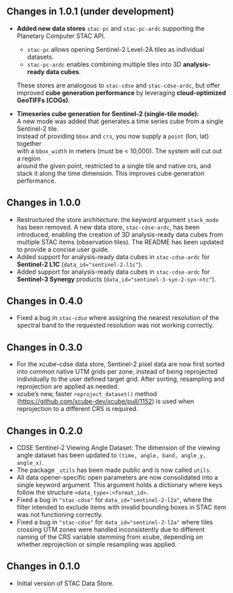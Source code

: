 ## Changes in 1.0.1 (under development)

* **Added new data stores** `stac-pc` and `stac-pc-ardc` supporting the 
  Planetary Computer STAC API.  
  - `stac-pc` allows opening Sentinel-2 Level-2A tiles as individual datasets.  
  - `stac-pc-ardc` enables combining multiple tiles into 3D **analysis-ready data cubes**.  
  
  These stores are analogous to `stac-cdse` and `stac-cdse-ardc`, but offer 
  improved **cube generation performance** by leveraging
  **cloud-optimized GeoTIFFs (COGs)**.
* **Timeseries cube generation for Sentinel-2 (single-tile mode):**  
  A new mode was added that generates a time series cube from a single Sentinel-2 tile.  
  Instead of providing `bbox` and `crs`, you now supply a `point` (lon, lat) together  
  with a `bbox_width` in meters (must be < 10,000). The system will cut out a region  
  around the given point, restricted to a single tile and native crs, and stack 
  it along the time dimension. This improves cube generation performance.  
 
## Changes in 1.0.0

* Restructured the store architecture: the keyword argument `stack_mode` has been
  removed. A new data store, `stac-cdse-ardc`, has been introduced, enabling the
  creation of 3D analysis-ready data cubes from multiple STAC items (observation
  tiles). The README has been updated to provide a concise user guide.
* Added support for analysis-ready data cubes in `stac-cdse-ardc` for **Sentinel-2
  L1C** (`data_id="sentinel-2-l1c"`).
* Added support for analysis-ready data cubes in `stac-cdse-ardc` for **Sentinel-3
  Synergy** products (`data_id="sentinel-3-syn-2-syn-ntc"`).


## Changes in 0.4.0

* Fixed a bug in `stac-cdse` where assigning the nearest resolution of the spectral 
  band to the requested resolution was not working correctly.

## Changes in 0.3.0

* For the xcube-cdse data store, Sentinel-2 pixel data are now first sorted into 
  common native UTM grids per zone, instead of being reprojected individually to the
  user defined target grid. After sorting, resampling and reprojection are applied 
  as needed.
* xcube’s new, faster `reproject_dataset()` method (https://github.com/xcube-dev/xcube/pull/1152)
  is used when reprojection to a different CRS is required.

## Changes in 0.2.0

* CDSE Sentinel-2 Viewing Angle Dataset: The dimension of the viewing angle dataset 
  has been updated to `(time, angle, band, angle_y, angle_x)`.  
* The package `_utils` has been made public and is now called `utils`.
* All data opener-specific open parameters are now consolidated into a single keyword
  argument. This argument holds a dictionary where keys follow the structure
  `<data_type>:<format_id>`.
* Fixed a bug in `"stac-cdse"` for `data_id="sentinel-2-l2a"`, where the filter 
  intended to exclude items with invalid bounding boxes in STAC item was
  not functioning correctly.
* Fixed a bug in `"stac-cdse"` for `data_id="sentinel-2-l2a"` where tiles crossing UTM
  zones were handled inconsistently due to different naming of the CRS variable
  stemming from xcube, depending on whether reprojection or simple resampling was
  applied.


## Changes in 0.1.0

* Initial version of STAC Data Store.
